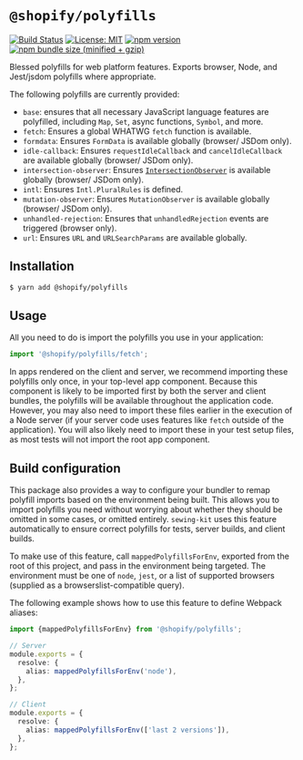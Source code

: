 # `@shopify/polyfills`

[![Build Status](https://travis-ci.org/Shopify/quilt.svg?branch=master)](https://travis-ci.org/Shopify/quilt)
[![License: MIT](https://img.shields.io/badge/License-MIT-green.svg)](LICENSE.md) [![npm version](https://badge.fury.io/js/%40shopify%2Fpolyfills.svg)](https://badge.fury.io/js/%40shopify%2Fpolyfills.svg) [![npm bundle size (minified + gzip)](https://img.shields.io/bundlephobia/minzip/@shopify/polyfills.svg)](https://img.shields.io/bundlephobia/minzip/@shopify/polyfills.svg)

Blessed polyfills for web platform features. Exports browser, Node, and Jest/jsdom polyfills where appropriate.

The following polyfills are currently provided:

- `base`: ensures that all necessary JavaScript language features are polyfilled, including `Map`, `Set`, async functions, `Symbol`, and more.
- `fetch`: Ensures a global WHATWG `fetch` function is available.
- `formdata`: Ensures `FormData` is available globally (browser/ JSDom only).
- `idle-callback`: Ensures `requestIdleCallback` and `cancelIdleCallback` are available globally (browser/ JSDom only).
- `intersection-observer`: Ensures [`IntersectionObserver`](https://developer.mozilla.org/en-US/docs/Web/API/Intersection_Observer_API) is available globally (browser/ JSDom only).
- `intl`: Ensures `Intl.PluralRules` is defined.
- `mutation-observer`: Ensures `MutationObserver` is available globally (browser/ JSDom only).
- `unhandled-rejection`: Ensures that `unhandledRejection` events are triggered (browser only).
- `url`: Ensures `URL` and `URLSearchParams` are available globally.

## Installation

```bash
$ yarn add @shopify/polyfills
```

## Usage

All you need to do is import the polyfills you use in your application:

```typescript
import '@shopify/polyfills/fetch';
```

In apps rendered on the client and server, we recommend importing these polyfills only once, in your top-level app component. Because this component is likely to be imported first by both the server and client bundles, the polyfills will be available throughout the application code. However, you may also need to import these files earlier in the execution of a Node server (if your server code uses features like `fetch` outside of the application). You will also likely need to import these in your test setup files, as most tests will not import the root app component.

## Build configuration

This package also provides a way to configure your bundler to remap polyfill imports based on the environment being built. This allows you to import polyfills you need without worrying about whether they should be omitted in some cases, or omitted entirely. `sewing-kit` uses this feature automatically to ensure correct polyfills for tests, server builds, and client builds.

To make use of this feature, call `mappedPolyfillsForEnv`, exported from the root of this project, and pass in the environment being targeted. The environment must be one of `node`, `jest`, or a list of supported browsers (supplied as a browserslist-compatible query).

The following example shows how to use this feature to define Webpack aliases:

```typescript
import {mappedPolyfillsForEnv} from '@shopify/polyfills';

// Server
module.exports = {
  resolve: {
    alias: mappedPolyfillsForEnv('node'),
  },
};

// Client
module.exports = {
  resolve: {
    alias: mappedPolyfillsForEnv(['last 2 versions']),
  },
};
```
